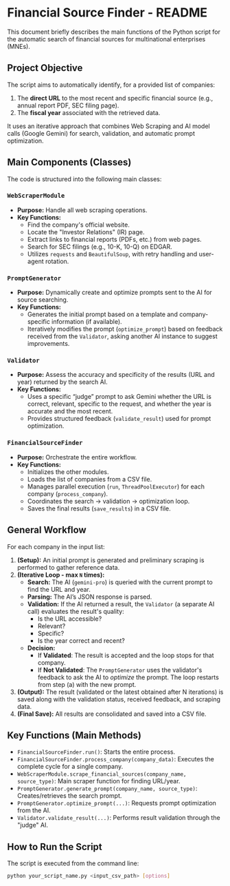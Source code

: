 # Financial Source Finder - README

This document briefly describes the main functions of the Python script for the automatic search of financial sources for multinational enterprises (MNEs).

## Project Objective

The script aims to automatically identify, for a provided list of companies:

1. The **direct URL** to the most recent and specific financial source (e.g., annual report PDF, SEC filing page).
2. The **fiscal year** associated with the retrieved data.

It uses an iterative approach that combines Web Scraping and AI model calls (Google Gemini) for search, validation, and automatic prompt optimization.

## Main Components (Classes)

The code is structured into the following main classes:

### `WebScraperModule`

- **Purpose:** Handle all web scraping operations.
- **Key Functions:**
  - Find the company's official website.
  - Locate the "Investor Relations" (IR) page.
  - Extract links to financial reports (PDFs, etc.) from web pages.
  - Search for SEC filings (e.g., 10-K, 10-Q) on EDGAR.
  - Utilizes `requests` and `BeautifulSoup`, with retry handling and user-agent rotation.

### `PromptGenerator`

- **Purpose:** Dynamically create and optimize prompts sent to the AI for source searching.
- **Key Functions:**
  - Generates the initial prompt based on a template and company-specific information (if available).
  - Iteratively modifies the prompt (`optimize_prompt`) based on feedback received from the `Validator`, asking another AI instance to suggest improvements.

### `Validator`

- **Purpose:** Assess the accuracy and specificity of the results (URL and year) returned by the search AI.
- **Key Functions:**
  - Uses a specific “judge” prompt to ask Gemini whether the URL is correct, relevant, specific to the request, and whether the year is accurate and the most recent.
  - Provides structured feedback (`validate_result`) used for prompt optimization.

### `FinancialSourceFinder`

- **Purpose:** Orchestrate the entire workflow.
- **Key Functions:**
  - Initializes the other modules.
  - Loads the list of companies from a CSV file.
  - Manages parallel execution (`run`, `ThreadPoolExecutor`) for each company (`process_company`).
  - Coordinates the search → validation → optimization loop.
  - Saves the final results (`save_results`) in a CSV file.

## General Workflow

For each company in the input list:

1. **(Setup):** An initial prompt is generated and preliminary scraping is performed to gather reference data.
2. **(Iterative Loop - max `N` times):**
   - **Search:** The AI (`gemini-pro`) is queried with the current prompt to find the URL and year.
   - **Parsing:** The AI’s JSON response is parsed.
   - **Validation:** If the AI returned a result, the `Validator` (a separate AI call) evaluates the result's quality:
     - Is the URL accessible?
     - Relevant?
     - Specific?
     - Is the year correct and recent?
   - **Decision:**
     - If **Validated**: The result is accepted and the loop stops for that company.
     - If **Not Validated**: The `PromptGenerator` uses the validator's feedback to ask the AI to *optimize* the prompt. The loop restarts from step (a) with the new prompt.
3. **(Output):** The result (validated or the latest obtained after N iterations) is saved along with the validation status, received feedback, and scraping data.
4. **(Final Save):** All results are consolidated and saved into a CSV file.

## Key Functions (Main Methods)

- `FinancialSourceFinder.run()`: Starts the entire process.
- `FinancialSourceFinder.process_company(company_data)`: Executes the complete cycle for a single company.
- `WebScraperModule.scrape_financial_sources(company_name, source_type)`: Main scraper function for finding URL/year.
- `PromptGenerator.generate_prompt(company_name, source_type)`: Creates/retrieves the search prompt.
- `PromptGenerator.optimize_prompt(...)`: Requests prompt optimization from the AI.
- `Validator.validate_result(...)`: Performs result validation through the "judge" AI.

## How to Run the Script

The script is executed from the command line:

```bash
python your_script_name.py <input_csv_path> [options]
